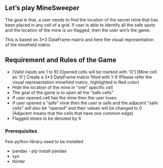 ## Let’s play MineSweeper

The goal is that, a user needs to find the location of the secret mine that has been placed in any cell of a grid. If user is able to identify all the safe spots and the location of the mine is un-flagged, then the user win’s the game.

This is based on 3*3 DataFrame matrix and here the visual representation of the minefield matrix.

## Requirement and Rules of the Game

* [Valid inputs are 1 to 9] [Opened cells will be marked with 'O'] [Mine cell as 'X'] 
Create a 3*3 DataFrame matrix filled with 1-9 (Please refer the visual representation minefield matrix, highlighted in Red color)
* Hide the location of the mine in "one" specific cell
* The goal of the game is to open all the “safe cells”
* If user opened cell has the mine then the user loses.
* If user opened a “safe” mine then the user is safe and the adjacent “safe cells” will also be “opened” and their values will be changed to 0 (Adjacent means that the cells that have one common edge)
* Flagged mines to be denoted by X

### Prerequisites

Few python library need to be installed
* pandas - pip install pandas
* sys
* tkinter
